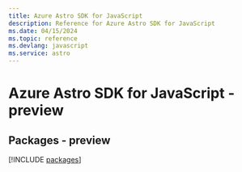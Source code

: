 ```yaml
---
title: Azure Astro SDK for JavaScript
description: Reference for Azure Astro SDK for JavaScript
ms.date: 04/15/2024
ms.topic: reference
ms.devlang: javascript
ms.service: astro
---
```

# Azure Astro SDK for JavaScript - preview
## Packages - preview
[!INCLUDE [packages](astro-index.md)]